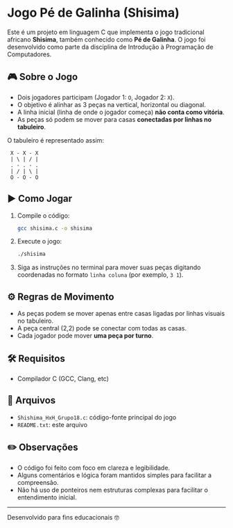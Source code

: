 # Jogo Pé de Galinha (Shisima)

Este é um projeto em linguagem C que implementa o jogo tradicional africano **Shisima**, também conhecido como **Pé de Galinha**. O jogo foi desenvolvido como parte da disciplina de Introdução à Programação de Computadores.

## 🎮 Sobre o Jogo

- Dois jogadores participam (Jogador 1: `O`, Jogador 2: `X`).
- O objetivo é alinhar as 3 peças na vertical, horizontal ou diagonal.
- A linha inicial (linha de onde o jogador começa) **não conta como vitória**.
- As peças só podem se mover para casas **conectadas por linhas no tabuleiro**.

O tabuleiro é representado assim:

```
 X - X - X
 | \ | / |
 . - . - .
 | / | \ |
 O - O - O
```

## ▶️ Como Jogar

1. Compile o código:
   ```bash
   gcc shisima.c -o shisima
   ```

2. Execute o jogo:
   ```bash
   ./shisima
   ```

3. Siga as instruções no terminal para mover suas peças digitando coordenadas no formato `linha coluna` (por exemplo, `3 1`).

## ⚙️ Regras de Movimento

- As peças podem se mover apenas entre casas ligadas por linhas visuais no tabuleiro.
- A peça central (2,2) pode se conectar com todas as casas.
- Cada jogador pode mover **uma peça por turno**.

## 🛠️ Requisitos

- Compilador C (GCC, Clang, etc)

## 📁 Arquivos

- `Shishima_HxH_Grupo18.c`: código-fonte principal do jogo
- `README.txt`: este arquivo

## ✏️ Observações

- O código foi feito com foco em clareza e legibilidade.
- Alguns comentários e lógica foram mantidos simples para facilitar a compreensão.
- Não há uso de ponteiros nem estruturas complexas para facilitar o entendimento inicial.

---

Desenvolvido para fins educacionais 🤓
